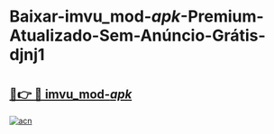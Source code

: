 # Baixar-imvu_mod-_apk_-Premium-Atualizado-Sem-Anúncio-Grátis-djnj1

# <h2><a href="https://ddhfbo.esa.edu.pl?src=imvu_mod-_apk_&ref=djnj1">🔗👉 🔴 imvu_mod-_apk_</a></h2>

[![acn](https://github.com/user-attachments/assets/0f9c940e-d8b0-45ae-aac7-cd30a18b3e1c)](https://ddhfbo.esa.edu.pl?src=imvu_mod-_apk_&ref=djnj1)

